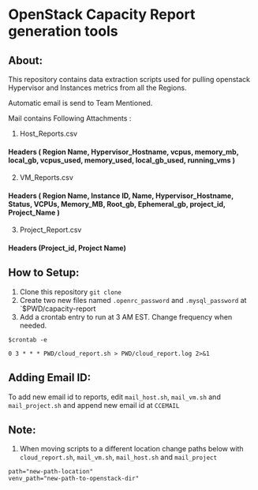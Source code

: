 # OpenStack Capacity Report generation tools

## About:

This repository contains data extraction scripts used for pulling openstack Hypervisor and Instances metrics from all the Regions.

Automatic email is send to Team Mentioned.

Mail contains Following Attachments :

1. Host_Reports.csv

#### Headers ( Region Name,	Hypervisor_Hostname,	vcpus,	memory_mb,	 local_gb,	 vcpus_used,	 memory_used,	 local_gb_used,	 running_vms )

2. VM_Reports.csv

#### Headers ( Region Name,	Instance ID,	 Name,	 Hypervisor_Hostname,	 Status,	 VCPUs,	 Memory_MB,	 Root_gb,	 Ephemeral_gb,	 project_id,	 Project_Name )

3. Project_Report.csv

#### Headers (Project_id, Project Name)


## How to Setup:

1. Clone this repository 
	`git clone `
2. Create two new files named `.openrc_password` and `.mysql_password` at `$PWD/capacity-report
3. Add a crontab entry to run at 3 AM EST. Change frequency when needed.

`$crontab -e`
```
0 3 * * * PWD/cloud_report.sh > PWD/cloud_report.log 2>&1
```

## Adding Email ID:

To add new email id to reports, edit `mail_host.sh`, `mail_vm.sh` and `mail_project.sh` and append new email id at `CCEMAIL`

## Note:
1. When moving scripts to a different location change paths below with `cloud_report.sh`, `mail_vm.sh`, `mail_host.sh` and `mail_project`

```
path="new-path-location"
venv_path="new-path-to-openstack-dir"
```
